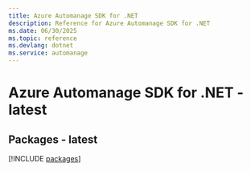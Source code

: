 ```yaml
---
title: Azure Automanage SDK for .NET
description: Reference for Azure Automanage SDK for .NET
ms.date: 06/30/2025
ms.topic: reference
ms.devlang: dotnet
ms.service: automanage
---
```

# Azure Automanage SDK for .NET - latest
## Packages - latest
[!INCLUDE [packages](automanage-index.md)]